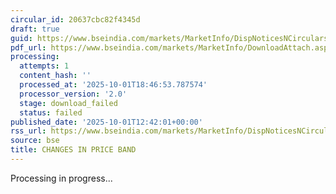 ```yaml
---
circular_id: 20637cbc82f4345d
draft: true
guid: https://www.bseindia.com/markets/MarketInfo/DispNoticesNCirculars.aspx?Noticeid={0F776DDC-7F26-49BB-9E4D-88B26089F2A1}&noticeno=20251001-46&dt=10/01/2025&icount=46&totcount=83&flag=0
pdf_url: https://www.bseindia.com/markets/MarketInfo/DownloadAttach.aspx?id=20251001-46&attachedId=
processing:
  attempts: 1
  content_hash: ''
  processed_at: '2025-10-01T18:46:53.787574'
  processor_version: '2.0'
  stage: download_failed
  status: failed
published_date: '2025-10-01T12:42:01+00:00'
rss_url: https://www.bseindia.com/markets/MarketInfo/DispNoticesNCirculars.aspx?Noticeid={0F776DDC-7F26-49BB-9E4D-88B26089F2A1}&noticeno=20251001-46&dt=10/01/2025&icount=46&totcount=83&flag=0
source: bse
title: CHANGES IN PRICE BAND
---
```


Processing in progress...